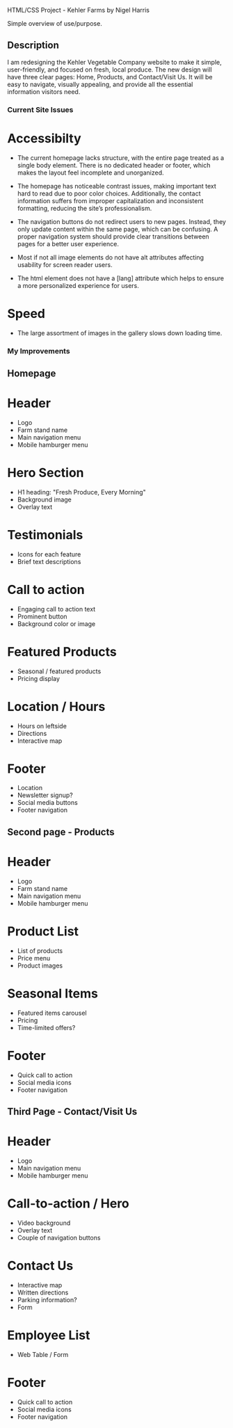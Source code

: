 HTML/CSS Project - Kehler Farms by Nigel Harris

Simple overview of use/purpose.

## Description

I am redesigning the Kehler Vegetable Company website to make it simple, user-friendly, and focused on fresh, local produce. The new design will have three clear pages: Home, Products, and Contact/Visit Us. It will be easy to navigate, visually appealing, and provide all the essential information visitors need.

### Current Site Issues

# Accessibilty

- The current homepage lacks structure, with the entire page treated as a single body element. There is no dedicated header or footer, which makes the layout feel incomplete and unorganized.

- The homepage has noticeable contrast issues, making important text hard to read due to poor color choices. Additionally, the contact information suffers from improper capitalization and inconsistent formatting, reducing the site’s professionalism.

- The navigation buttons do not redirect users to new pages. Instead, they only update content within the same page, which can be confusing. A proper navigation system should provide clear transitions between pages for a better user experience.

- Most if not all image elements do not have alt attributes affecting usability for screen reader users.

- The html element does not have a [lang] attribute which helps to ensure a more personalized experience for users.

# Speed

- The large assortment of images in the gallery slows down loading time.

### My Improvements

## Homepage

# Header

- Logo
- Farm stand name
- Main navigation menu
- Mobile hamburger menu

# Hero Section

- H1 heading: "Fresh Produce, Every Morning"
- Background image
- Overlay text

# Testimonials

- Icons for each feature
- Brief text descriptions

# Call to action

- Engaging call to action text
- Prominent button
- Background color or image

# Featured Products

- Seasonal / featured products
- Pricing display

# Location / Hours

- Hours on leftside
- Directions
- Interactive map

# Footer

- Location
- Newsletter signup?
- Social media buttons
- Footer navigation

## Second page - Products

# Header

- Logo
- Farm stand name
- Main navigation menu
- Mobile hamburger menu

# Product List

- List of products
- Price menu
- Product images

# Seasonal Items

- Featured items carousel
- Pricing
- Time-limited offers?

# Footer

- Quick call to action
- Social media icons
- Footer navigation

## Third Page - Contact/Visit Us

# Header

- Logo
- Main navigation menu
- Mobile hamburger menu

# Call-to-action / Hero

- Video background
- Overlay text
- Couple of navigation buttons

# Contact Us

- Interactive map
- Written directions
- Parking information?
- Form

# Employee List

- Web Table / Form

# Footer

- Quick call to action
- Social media icons
- Footer navigation
